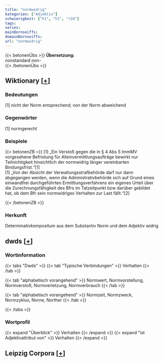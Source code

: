```yaml
---
title: "normwidrig"
kategorien: ["Adjektiv"]
schwierigkeit: ["k1", "h1", "r24"]
tags:
series:
mainDornseiffs:
domainDornseiffs:
url: "normwidrig"
---
```


{{< betonenÜbs >}}
**Übersetzung:**  
nonstandard non-  
{{< /betonenÜbs >}}

## Wiktionary [[+](https://de.wiktionary.org/wiki/normwidrig)]

### Bedeutungen
[1] nicht der Norm entsprechend; von der Norm abweichend  

### Gegenwörter
[1] normgerecht  

### Beispiele
{{< betonenZB >}}
[1] „Ein Verstoß gegen die in § 4 Abs 5 ImmMV vorgesehene Befristung für Alleinvermittlungsaufträge bewirkt nur Teilnichtigkeit hinsichtlich der normwidrig länger vereinbarten Bindungsfrist.“[1]  
[1] „Von der Absicht der Verwaltungsstrafbehörde darf nur dann abgegangen werden, wenn die Administrativbehörde sich auf Grund eines einwandfrei durchgeführten Ermittlungsverfahrens ein eigenes Urteil über die Zurechnungsfähigkeit des Bfrs im Tatzeitpunkt bzw darüber gebildet hat, ob dem Bfr sein normwidriges Verhalten zur Last fällt.“[2]  

{{< /betonenZB >}}
### Herkunft
Determinativkompositum aus dem Substantiv Norm und dem Adjektiv widrig  



## dwds [[+](https://www.dwds.de/wb/normwidrig)]

### Wortinformation
{{< tabs "Dwds" >}}
{{< tab "Typische Verbindungen" >}}
Verhalten
{{< /tab >}}

{{< tab "alphabetisch vorangehend" >}}
Normwert, Normvorstellung, Normverstoß, Normverletzung, Normverbrauch
{{< /tab >}}

{{< tab "alphabetisch vorangehend" >}}
Normzeit, Normzweck, Normzyklus, Norne, Norther
{{< /tab >}}

{{< /tabs >}}

### Wortprofil
{{< expand "Überblick" >}} Verhalten {{< /expand >}}
{{< expand "ist Adjektivattribut von" >}} Verhalten {{< /expand >}}

## Leipzig Corpora [[+](https://corpora.uni-leipzig.de/en/res?word=normwidrig&corpusId=deu_newscrawl-public_2018)]

